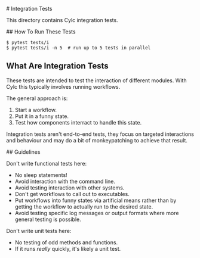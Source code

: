 # Integration Tests

This directory contains Cylc integration tests.

## How To Run These Tests

```console
$ pytest tests/i
$ pytest tests/i -n 5  # run up to 5 tests in parallel
```

## What Are Integration Tests

These tests are intended to test the interaction of different modules.
With Cylc this typically involves running workflows.

The general approach is:

1) Start a workflow.
2) Put it in a funny state.
3) Test how components interract to handle this state.

Integration tests aren't end-to-end tests, they focus on targeted interactions
and behaviour and may do a bit of monkeypatching to achieve that result.

## Guidelines

Don't write functional tests here:

* No sleep statements!
* Avoid interaction with the command line.
* Avoid testing interaction with other systems.
* Don't get workflows to call out to executables.
* Put workflows into funny states via artificial means rather than by
  getting the workflow to actually run to the desired state.
* Avoid testing specific log messages or output formats where more general
  testing is possible.

Don't write unit tests here:

* No testing of odd methods and functions.
* If it runs *really* quickly, it's likely a unit test.
